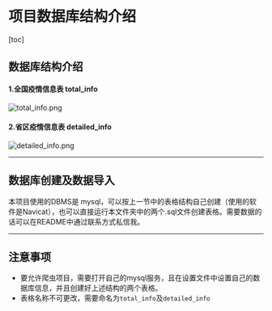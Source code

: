 # 项目数据库结构介绍

[toc]

## 数据库结构介绍

#### 1.全国疫情信息表 total_info

![total_info.png](https://github.com/ustcyyw/wuhan_plague/blob/master/version1.1/SQL_mysql/total_info.png?raw=true)

#### 2.省区疫情信息表 detailed_info

![detailed_info.png](https://github.com/ustcyyw/wuhan_plague/blob/master/version1.1/SQL_mysql/detailed_info.png?raw=true)

---

## 数据库创建及数据导入

本项目使用的DBMS是 mysql，可以按上一节中的表格结构自己创建（使用的软件是Navicat），也可以直接运行本文件夹中的两个.sql文件创建表格。需要数据的话可以在README中通过联系方式私信我。

---

## 注意事项

* 要允许爬虫项目，需要打开自己的mysql服务，且在设置文件中设置自己的数据库信息，并且创建好上述结构的两个表格。
* 表格名称不可更改，需要命名为`total_info`及`detailed_info`